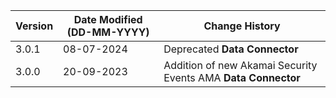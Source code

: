 | **Version** | **Date Modified (DD-MM-YYYY)** | **Change History**                                                 |
|-------------|--------------------------------|--------------------------------------------------------------------|
| 3.0.1       | 08-07-2024                     |	Deprecated **Data Connector**   								|	 
| 3.0.0       | 20-09-2023                     |	Addition of new Akamai Security Events AMA **Data Connector**   | 	                                                            |  
         
                                                                                                                 
